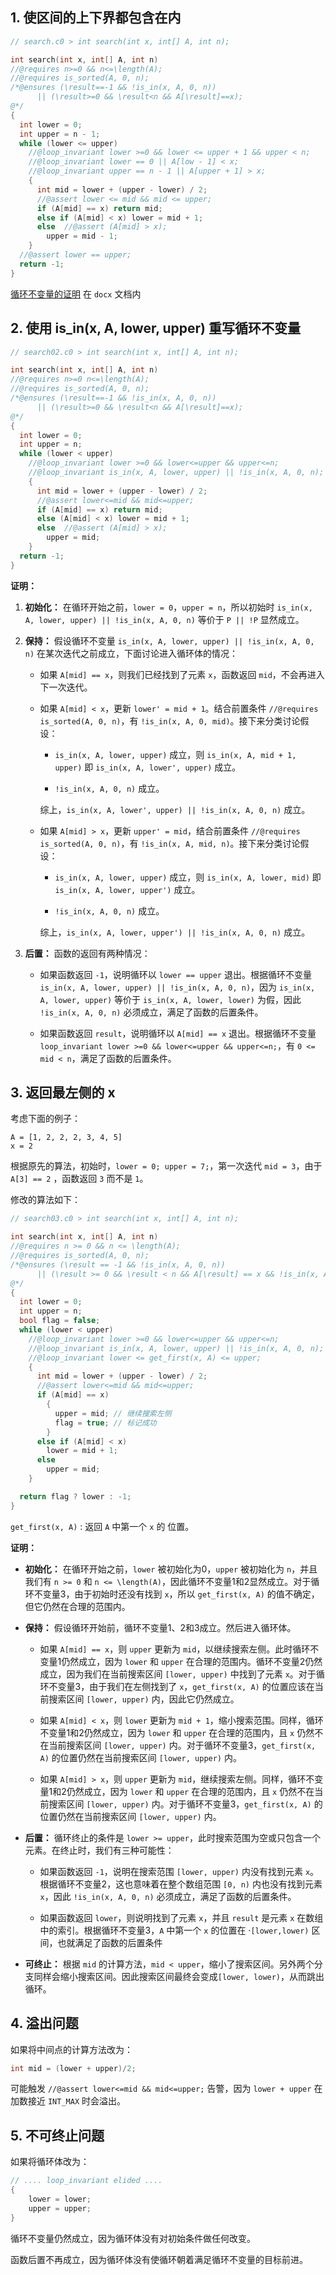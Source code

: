 ## 1. 使区间的上下界都包含在内

```cpp
// search.c0 > int search(int x, int[] A, int n);

int search(int x, int[] A, int n)
//@requires n>=0 && n<=\length(A);
//@requires is_sorted(A, 0, n);
/*@ensures (\result==-1 && !is_in(x, A, 0, n))
      || (\result>=0 && \result<n && A[\result]==x);
@*/
{
  int lower = 0;
  int upper = n - 1;
  while (lower <= upper)
    //@loop_invariant lower >=0 && lower <= upper + 1 && upper < n;
    //@loop_invariant lower == 0 || A[low - 1] < x;
    //@loop_invariant upper == n - 1 || A[upper + 1] > x;
    {
      int mid = lower + (upper - lower) / 2;
      //@assert lower <= mid && mid <= upper;
      if (A[mid] == x) return mid;
      else if (A[mid] < x) lower = mid + 1;
      else  //@assert (A[mid] > x);
        upper = mid - 1;
    }
  //@assert lower == upper;
  return -1;
}


```

[循环不变量的证明](./二分查找算法中循环不变量的证明.docx) 在 `docx` 文档内

## 2. 使用 is_in(x, A, lower, upper) 重写循环不变量

```cpp
// search02.c0 > int search(int x, int[] A, int n);

int search(int x, int[] A, int n)
//@requires n>=0 n<=\length(A);
//@requires is_sorted(A, 0, n);
/*@ensures (\result==-1 && !is_in(x, A, 0, n))
      || (\result>=0 && \result<n && A[\result]==x);
@*/
{
  int lower = 0;
  int upper = n;
  while (lower < upper)
    //@loop_invariant lower >=0 && lower<=upper && upper<=n;
    //@loop_invariant is_in(x, A, lower, upper) || !is_in(x, A, 0, n);
    {
      int mid = lower + (upper - lower) / 2;
      //@assert lower<=mid && mid<=upper;
      if (A[mid] == x) return mid;
      else (A[mid] < x) lower = mid + 1;
      else  //@assert (A[mid] > x);
        upper = mid;
    }
  return -1;
}
```

**证明：**

1. **初始化：** 在循环开始之前，`lower = 0`，`upper = n`，所以初始时 `is_in(x, A, lower, upper) || !is_in(x, A, 0, n)` 等价于 `P || !P` 显然成立。

2. **保持：** 假设循环不变量 `is_in(x, A, lower, upper) || !is_in(x, A, 0, n)` 在某次迭代之前成立，下面讨论进入循环体的情况：

   - 如果 `A[mid] == x`，则我们已经找到了元素 `x`，函数返回 `mid`，不会再进入下一次迭代。

   - 如果 `A[mid] < x`，更新 `lower' = mid + 1`。结合前置条件 `//@requires is_sorted(A, 0, n)`，有 `!is_in(x, A, 0, mid)`。接下来分类讨论假设：

     - `is_in(x, A, lower, upper)` 成立，则 `is_in(x, A, mid + 1, upper)` 即 `is_in(x, A, lower', upper)` 成立。

     - `!is_in(x, A, 0, n)` 成立。

      综上，`is_in(x, A, lower', upper) || !is_in(x, A, 0, n)` 成立。

   - 如果 `A[mid] > x`，更新 `upper' = mid`，结合前置条件 `//@requires is_sorted(A, 0, n)`，有 `!is_in(x, A, mid, n)`。接下来分类讨论假设：
  
     - `is_in(x, A, lower, upper)` 成立，则 `is_in(x, A, lower, mid)` 即 `is_in(x, A, lower, upper')` 成立。

     - `!is_in(x, A, 0, n)` 成立。

      综上，`is_in(x, A, lower, upper') || !is_in(x, A, 0, n)` 成立。

3. **后置：** 函数的返回有两种情况：

    - 如果函数返回 `-1`，说明循环以 `lower == upper` 退出。根据循环不变量 `is_in(x, A, lower, upper) || !is_in(x, A, 0, n)`，因为 `is_in(x, A, lower, upper)` 等价于 `is_in(x, A, lower, lower)` 为假，因此 `!is_in(x, A, 0, n)` 必须成立，满足了函数的后置条件。

    - 如果函数返回 `result`，说明循环以 `A[mid] == x` 退出。根据循环不变量 `loop_invariant lower >=0 && lower<=upper && upper<=n;`，有 `0 <= mid < n`，满足了函数的后置条件。
	
## 3. 返回最左侧的 x

考虑下面的例子：

```
A = [1, 2, 2, 2, 3, 4, 5]
x = 2
```

根据原先的算法，初始时，`lower = 0; upper = 7;`，第一次迭代 `mid = 3`，由于 `A[3] == 2` ，函数返回 `3` 而不是 `1`。

修改的算法如下：

```cpp
// search03.c0 > int search(int x, int[] A, int n);

int search(int x, int[] A, int n)
//@requires n >= 0 && n <= \length(A);
//@requires is_sorted(A, 0, n);
/*@ensures (\result == -1 && !is_in(x, A, 0, n))
      || (\result >= 0 && \result < n && A[\result] == x && !is_in(x, A, 0, \result));
@*/
{
  int lower = 0;
  int upper = n;
  bool flag = false;
  while (lower < upper)
    //@loop_invariant lower >=0 && lower<=upper && upper<=n;
    //@loop_invariant is_in(x, A, lower, upper) || !is_in(x, A, 0, n);
    //@loop_invariant lower <= get_first(x, A) <= upper;
    {
      int mid = lower + (upper - lower) / 2;
      //@assert lower<=mid && mid<=upper;
      if (A[mid] == x)
        {
          upper = mid; // 继续搜索左侧
          flag = true; // 标记成功
        }
      else if (A[mid] < x)
        lower = mid + 1;
      else
        upper = mid;
    }

  return flag ? lower : -1;
}

```

`get_first(x, A)` : 返回 `A` 中第一个 `x` 的 位置。

**证明：**

- **初始化：** 在循环开始之前，`lower` 被初始化为0，`upper` 被初始化为 `n`，并且我们有 `n >= 0` 和 `n <= \length(A)`，因此循环不变量1和2显然成立。对于循环不变量3，由于初始时还没有找到 `x`，所以 `get_first(x, A)` 的值不确定，但它仍然在合理的范围内。

- **保持：** 假设循环开始前，循环不变量1、2和3成立。然后进入循环体。

    - 如果 `A[mid] == x`，则 `upper` 更新为 `mid`，以继续搜索左侧。此时循环不变量1仍然成立，因为 `lower` 和 `upper` 在合理的范围内。循环不变量2仍然成立，因为我们在当前搜索区间 `[lower, upper)` 中找到了元素 `x`。对于循环不变量3，由于我们在左侧找到了 `x`，`get_first(x, A)` 的位置应该在当前搜索区间 `[lower, upper)` 内，因此它仍然成立。

    - 如果 `A[mid] < x`，则 `lower` 更新为 `mid + 1`，缩小搜索范围。同样，循环不变量1和2仍然成立，因为 `lower` 和 `upper` 在合理的范围内，且 `x` 仍然不在当前搜索区间 `[lower, upper)` 内。对于循环不变量3，`get_first(x, A)` 的位置仍然在当前搜索区间 `[lower, upper)` 内。

    - 如果 `A[mid] > x`，则 `upper` 更新为 `mid`，继续搜索左侧。同样，循环不变量1和2仍然成立，因为 `lower` 和 `upper` 在合理的范围内，且 `x` 仍然不在当前搜索区间 `[lower, upper)` 内。对于循环不变量3，`get_first(x, A)` 的位置仍然在当前搜索区间 `[lower, upper)` 内。

- **后置：** 循环终止的条件是 `lower >= upper`，此时搜索范围为空或只包含一个元素。在终止时，我们有三种可能性：

    - 如果函数返回 `-1`，说明在搜索范围 `[lower, upper)` 内没有找到元素 `x`。根据循环不变量2，这也意味着在整个数组范围 `[0, n)` 内也没有找到元素 `x`，因此 `!is_in(x, A, 0, n)` 必须成立，满足了函数的后置条件。

    - 如果函数返回 `lower`，则说明找到了元素 `x`，并且 `result` 是元素 `x` 在数组中的索引。根据循环不变量3，`A` 中第一个 `x` 的位置在 ·`[lower,lower)` 区间，也就满足了函数的后置条件

- **可终止：** 根据 `mid` 的计算方法，`mid < upper`，缩小了搜索区间。另外两个分支同样会缩小搜索区间。因此搜索区间最终会变成`[lower, lower)`，从而跳出循环。

## 4. 溢出问题

如果将中间点的计算方法改为：

```cpp
int mid = (lower + upper)/2;
```

可能触发 `//@assert lower<=mid && mid<=upper;` 告警，因为 `lower + upper` 在加数接近 `INT_MAX` 时会溢出。

## 5. 不可终止问题

如果将循环体改为：

```cpp
// .... loop_invariant elided ....
{
    lower = lower;
    upper = upper;
}
```

循环不变量仍然成立，因为循环体没有对初始条件做任何改变。

函数后置不再成立，因为循环体没有使循环朝着满足循环不变量的目标前进。
